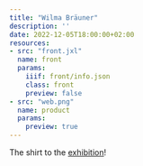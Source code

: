 ```yaml
---
title: "Wilma Bräuner"
description: ''
date: 2022-12-05T18:00:00+02:00
resources:
- src: "front.jxl"
  name: front
  params:
    iiif: front/info.json
    class: front
    preview: false
- src: "web.png"
  name: product
  params:
    preview: true
---
```

The shirt to the [exhibition](https://xn--wilmabruner-r8a.de/)!
